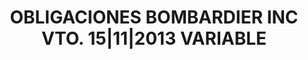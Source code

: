 ---
layout: asset
title: OBLIGACIONES BOMBARDIER INC VTO. 15|11|2013 VARIABLE
isin: XS0273978592
---